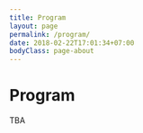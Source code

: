 ```yaml
---
title: Program
layout: page
permalink: /program/
date: 2018-02-22T17:01:34+07:00
bodyClass: page-about
---
```


# Program

TBA
